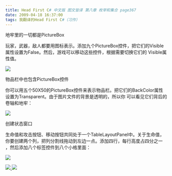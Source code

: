 ```yaml
---
title: Head First C# 中文版 图文皆译 第八章 枚举和集合 page367
date: 2009-04-18 16:37:00
tags: 我翻译的Head First C#（习作）
---
```

地牢里的一切都是PictureBox

  

玩家，武器，敌人都要用图标表示。添加九个PictureBox控件，把它们的Visible属性设置为False。然后，游戏可以移动这些控件，根据需要切换它们的
Visible属性值。

  

![](https://p-blog.csdn.net/images/p_blog_csdn_net/cuipengfei1/EntryImages/20090418/2009-04-18_16-08-35.jpg)

物品栏中也包含PictureBox控件

  

你可以用五个50X50的PictureBox控件来表示物品栏。把它们的BackColor属性设置为Transparent。由于图片文件的背景是透明的，所以你
可以看见它们背后的卷轴和地牢：

  

![](https://p-blog.csdn.net/images/p_blog_csdn_net/cuipengfei1/EntryImages/20090418/2009-04-18_16-25-00.jpg)

创建状态窗口

  

生命值和攻击按钮、移动按钮共同处于一个TableLayoutPanel中。关于生命值，你要创建两个列，把列分割线拖动到左边一点。添加四行，每行高度占四分之一
，然后添加八个标签控件到八个小格里面：

  

![](https://p-blog.csdn.net/images/p_blog_csdn_net/cuipengfei1/EntryImages/20090418/2009-04-18_16-33-28.jpg)



[ ![](https://profile.csdnimg.cn/5/2/5/3_cuipengfei1)
![](https://g.csdnimg.cn/static/user-reg-year/1x/11.png)
](https://blog.csdn.net/cuipengfei1)





